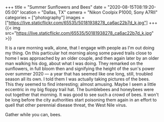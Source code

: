 +++
title = "Summer Sunflowers and Bees"
date = "2020-08-15T08:19:20-05:00"
location = "Dallas, TX"
camera = "Nikon Coolpix P1000, Sony A7RII"
categories = ["photography"]
images = ["https://live.staticflickr.com/65535/50181938278_ca6ac22b7d_k.jpg"]
+++
{{< img  src="https://live.staticflickr.com/65535/50181938278_ca6ac22b7d_k.jpg" >}}
<!--more-->
It is a rare morning walk, alone, that I engage with people as I'm out doing my thing. On this particular hot morning along some paved trails close to home I was approached by an older couple, and then again later by an older man walking his dog, about what I was doing. They remarked on the sunflowers, in full bloom then and signifying the height of the sun's power over summer 2020 — a year that has seemed like one long, still, troubled season all its own. I told them I was actually taking pictures of the bees. This they seemed to find interesting; almost amusing. Maybe I seem a little eccentric in my big floppy trail hat. The bumblebees and honeybees were out together that morning. It was good to see such a crowd of bees. It won't be long before the city authorities start poisoning them again in an effort to quell that other perennial disease threat, the West Nile virus. 

Gather while you can, bees.

<div id="gallery">
		<img alt="" src="https://live.staticflickr.com/65535/50182477311_9afe7f1aaa.jpg"
			data-image="https://live.staticflickr.com/65535/50182477311_f9c54bcb60_k.jpg">
		<img alt="" src="https://live.staticflickr.com/65535/50182736787_73d7ec1210.jpg"
			data-image="https://live.staticflickr.com/65535/50182736787_927749fcb9_k.jpg">
		<img alt="" src="https://live.staticflickr.com/65535/50182483826_bf33e15675.jpg"
			data-image="https://live.staticflickr.com/65535/50182483826_2c8c30216a_k.jpg">
		<img alt="" src="https://live.staticflickr.com/65535/50182482846_1632cbe64b.jpg"
			data-image="https://live.staticflickr.com/65535/50182482846_95cbfbd1e5_k.jpg">
		<img alt="" src="https://live.staticflickr.com/65535/50182734117_ff785c7e65.jpg"
			data-image="https://live.staticflickr.com/65535/50182734117_e013ef989c_k.jpg">
		<img alt="" src="https://live.staticflickr.com/65535/50182475376_c9c5ff79c3.jpg"
			data-image="https://live.staticflickr.com/65535/50182475376_f221f0620f_k.jpg">
		<img alt="" src="https://live.staticflickr.com/65535/50182482626_283828016d.jpg"
			data-image="https://live.staticflickr.com/65535/50182482626_226383f567_k.jpg">
		<img alt="" src="https://live.staticflickr.com/65535/50182477766_cca7411349.jpg"
			data-image="https://live.staticflickr.com/65535/50182477766_f14c516680_k.jpg">
		<img alt="" src="https://live.staticflickr.com/65535/50181937308_9cb172c6bb.jpg"
			data-image="https://live.staticflickr.com/65535/50181937308_12c638f041_k.jpg">
		<img alt="" src="https://live.staticflickr.com/65535/50182479841_dd15776e3e.jpg"
			data-image="https://live.staticflickr.com/65535/50182479841_c36e74fa13_k.jpg">
		<img alt="" src="https://live.staticflickr.com/65535/50182478866_f31c42c9f1.jpg"
			data-image="https://live.staticflickr.com/65535/50182478866_ac8b302d41_k.jpg">
		<img alt="" src="https://live.staticflickr.com/65535/50182741537_f4ecfe42de.jpg"
			data-image="https://live.staticflickr.com/65535/50182741537_90797888ca_k.jpg">
		<img alt="" src="https://live.staticflickr.com/65535/50182474746_555d587275.jpg"
			data-image="https://live.staticflickr.com/65535/50182474746_187577b16b_k.jpg">
		<img alt="" src="https://live.staticflickr.com/65535/50182738832_65ddc5c83c.jpg"
			data-image="https://live.staticflickr.com/65535/50182738832_3b55d42fd8_k.jpg">
		<img alt="" src="https://live.staticflickr.com/65535/50182483331_9b81196123.jpg"
			data-image="https://live.staticflickr.com/65535/50182483331_5c43d43580_k.jpg">
		<img alt="" src="https://live.staticflickr.com/65535/50182474321_073c88ee79.jpg"
			data-image="https://live.staticflickr.com/65535/50182474321_db5e98b7e3_k.jpg">
		<img alt="" src="https://live.staticflickr.com/65535/50182733122_5a22299b15.jpg"
			data-image="https://live.staticflickr.com/65535/50182733122_22da57d78e_k.jpg">
		<img alt="" src="https://live.staticflickr.com/65535/50181941718_fee59fdd36.jpg"
			data-image="https://live.staticflickr.com/65535/50181941718_1f361b4d2c_k.jpg">
		<img alt="" src="https://live.staticflickr.com/65535/50181936238_28c412f1cc.jpg"
			data-image="https://live.staticflickr.com/65535/50181936238_26cd590324_k.jpg">
		<img alt="" src="https://live.staticflickr.com/65535/50181936868_1d58d4cd5a.jpg"
			data-image="https://live.staticflickr.com/65535/50181936868_71f267fdb5_k.jpg">
		<img alt="" src="https://live.staticflickr.com/65535/50182741377_c7b42b0281.jpg"
			data-image="https://live.staticflickr.com/65535/50182741377_e979c4e8b2_k.jpg">
		<img alt="" src="https://live.staticflickr.com/65535/50182479021_b64156beb0.jpg"
			data-image="https://live.staticflickr.com/65535/50182479021_e605fb5650_k.jpg">
		<img alt="" src="https://live.staticflickr.com/65535/50182733512_8868754d8c.jpg"
			data-image="https://live.staticflickr.com/65535/50182733512_d0b99e3b78_k.jpg">
		<img alt="" src="https://live.staticflickr.com/65535/50182739627_7676dd8720.jpg"
			data-image="https://live.staticflickr.com/65535/50182739627_1c30f6b831_k.jpg">
		<img alt="" src="https://live.staticflickr.com/65535/50182481746_8588f404a7.jpg"
			data-image="https://live.staticflickr.com/65535/50182481746_048f0237b2_k.jpg">
		<img alt="" src="https://live.staticflickr.com/65535/50181938278_eac5b0f8f1.jpg"
			data-image="https://live.staticflickr.com/65535/50181938278_ca6ac22b7d_k.jpg">
		<img alt="" src="https://live.staticflickr.com/65535/50182478261_7caf17ebcc.jpg"
			data-image="https://live.staticflickr.com/65535/50182478261_71534108c2_k.jpg">
		<img alt="" src="https://live.staticflickr.com/65535/50182732352_5a76190026.jpg"
			data-image="https://live.staticflickr.com/65535/50182732352_0ebdd6d6a9_k.jpg">
		<img alt="" src="https://live.staticflickr.com/65535/50182482736_b21cdd49c6.jpg"
			data-image="https://live.staticflickr.com/65535/50182482736_b76427aa3f_k.jpg">
		<img alt="" src="https://live.staticflickr.com/65535/50182738257_4957074b9e.jpg"
			data-image="https://live.staticflickr.com/65535/50182738257_9e6e03f30c_k.jpg">
</div>
